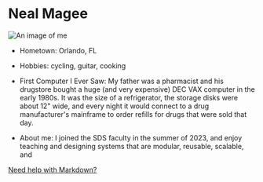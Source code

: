 # Neal Magee

![An image of me](https://avatars.githubusercontent.com/u/699798?v=4)

- Hometown: Orlando, FL
- Hobbies: cycling, guitar, cooking
- First Computer I Ever Saw: My father was a pharmacist and his drugstore bought a huge (and very expensive) DEC VAX computer in the early 1980s. It was the size of a refrigerator, the storage disks were about 12" wide, and every night it would connect to a drug manufacturer's mainframe to order refills for drugs that were sold that day.

- About me: I joined the SDS faculty in the summer of 2023, and enjoy teaching and designing systems that are modular, reusable, scalable, and


[Need help with Markdown?](https://docs.github.com/en/get-started/writing-on-github/getting-started-with-writing-and-formatting-on-github/basic-writing-and-formatting-syntax)
